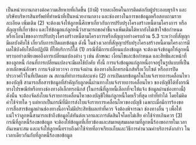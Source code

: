 เป็นหน่วยงานกลางต่อความเสียหายที่เกิดขึ้น (ถ้ามี) รายละเอียดในการติดต่อกับผู้ประกอบธุรกิจ และ
บริษัทบริหารสินทรัพย์ที่ทำหน้าที่เป็นหน่วยงานกลาง และช่องทางในการขอข้อมูลหรือสอบถามรายละเอียด
เพิ่มเติม
(2) จะต้องแจ้งให้ลูกหนี้ศึกษาเกี่ยวกับการปรับปรุงโครงสร้างหนี้ตามโครงการ
หรือสัญญาที่เกี่ยวข้อง และให้ข้อมูลแก่ลูกหนี้ว่าสามารถขอคำชี้แจงเพิ่มเติมได้หากยังไม่เข้าใจข้อกำหนด
หรือเงื่อนไขของการปรับปรุงโครงสร้างหนี้ตามโครงการหรือสัญญาอย่างครบถ้วน
5.3 ระหว่างที่สัญญามีผลบังคับใช้
เกี่ยวกับการเปิดเผยข้อมูล ดังนี้
ในช่วงเวลาที่สัญญาปรับปรุงโครงสร้างหนี้ตามโครงการมีผลใช้บังคับให้ถือปฏิบัติ
ที่ให้บริการก็ได้
(1) กรณีที่มีการเปลี่ยนแปลงข้อมูล
จะต้องแจ้งข้อมูลให้ลูกหนี้ทราบอย่างเพียงพอถึงการเปลี่ยนแปลงต่าง ๆ
เช่น ลักษณะ เงื่อนไขและข้อกำหนด และสิทธิและหน้าที่ของลูกหนี้ ก่อนที่การเปลี่ยนแปลงจะมีผลใช้บังคับ
ทั้งนี้ การแจ้งข้อมูลแก่ลูกหนี้อาจอยู่ในรูปแบบที่เป็นลายลักษณ์อักษร การแจ้งด้วยวาจา การแจ้งผ่าน
ช่องทางอิเล็กทรอนิกส์หรือเว็บไซต์ หรือการปิดประกาศไว้ในที่เปิดเผย ณ สถานที่ทําการแต่ละแห่ง
(2) การเปิดเผยข้อมูลในใบแจ้งรายการเคลื่อนไหวของบัญชี
สามารถสื่อสารข้อมูลที่สำคัญกับลูกหนี้ผ่านทางใบแจ้งรายการเคลื่อนไหว
ของบัญชีได้ทั้งกรณีทางไปรษณีย์หรือทางช่องทางอิเล็กทรอนิกส์ (ในกรณีที่ลูกหนี้เลือกที่จะให้แจ้ง
ข้อมูลผ่านช่องทางนี้) ดังนั้น จะต้องจัดส่งใบแจ้งรายการเคลื่อนไหวของบัญชีให้แก่ลูกหนี้โดยเร็วที่สุด
เท่าที่ทําได้ โดยไม่คิดค่าใช้จ่ายใด ๆ แต่หากเป็นกรณีที่มีการส่งใบแจ้งรายการเคลื่อนไหวของบัญชี
เฉพาะเมื่อมีการร้องขอ การสื่อสารข้อมูลผ่านช่องทางนี้อาจไม่มีประสิทธิผลเท่าที่ควร จึงต้องพิจารณา
ช่องทางอื่น ๆ เพื่อให้แน่ใจว่าลูกหนี้สามารถเข้าถึงข้อมูลได้ทันต่อเวลาและการตัดสินใจโดยไม่เสีย
ค่าใช้จ่ายเกินควร
(3) กรณีที่ลูกหนี้ร้องขอข้อมูล
จะต้องให้ข้อมูลที่เกี่ยวข้องและสมเหตุสมผลตามที่ลูกหนี้ร้องขอภายในเวลา
อันเหมาะสม และแจ้งให้ลูกหนี้ทราบถึงค่าใช้จ่ายที่อาจเรียกเก็บและวิธีการคำนวณค่าบริการดังกล่าว
ในเวลาเดียวกันกับที่ลูกหนี้ร้องขอข้อมูล
